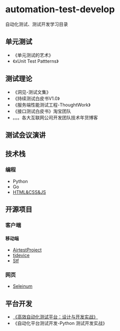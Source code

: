 # automation-test-develop
自动化测试、测试开发学习目录

## 单元测试

- 《单元测试的艺术》
- 《xUnit Test Pattterns》

## 测试理论

- 《洞见-测试文集》
- 《持续测试白皮书V1.0》
- 《服务端性能测试工程-ThoughtWork》
- 《接口测试白皮书》淘宝团队
- 。。。各大互联网公司开发团队技术年货博客

## 测试会议演讲

## 技术栈

### 编程

- Python
- Go
- [HTML&CSS&JS](https://htmldog.com/)

## 开源项目

### 客户端

#### 移动端

- [AirtestProject](https://github.com/AirtestProject)
- [tidevice](https://github.com/alibaba/taobao-iphone-device)
- [Stf](https://github.com/DeviceFarmer/stf)

### 网页

- [Seleinum]()


## 平台开发

- [《高效自动化测试平台：设计与开发实战》](https://weread.qq.com/web/reader/4ce323907204397b4cedf59kc81322c012c81e728d9d180)
- 《自动化平台测试开发-Python 测试开发实战》
